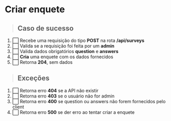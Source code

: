 # Criar enquete

> ## Caso de sucesso

1. ⬜️ Recebe uma requisição do tipo **POST** na rota **/api/surveys**
2. ⬜️ Valida se a requisição foi feita por um **admin**
3. ⬜️ Valida dados obrigatórios **question** e **answers**
4. ⬜️ **Cria** uma enquete com os dados fornecidos
5. ⬜️ Retorna **204**, sem dados

> ## Exceções

1. ⬜️ Retorna erro **404** se a API não existir
2. ⬜️ Retorna erro **403** se o usuário não for admin
3. ⬜️ Retorna erro **400** se question ou answers não forem fornecidos pelo client
4. ⬜️ Retorna erro **500** se der erro ao tentar criar a enquete
